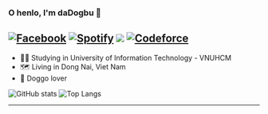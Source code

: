 ### O henlo, I'm daDogbu 👋
<a href="https://www.facebook.com/dAd0qbu" target="_blank"><img src="https://img.shields.io/badge/Facebook-%231877F2?&style=flat-square&logo=facebook&logoColor=white" alt="Facebook" title="Phan Nguyễn Huy Duy"></a>
<a href="https://open.spotify.com/user/4eqiwcxmeyi8v0ajjiw7pso1c" target="_blank"><img src="https://img.shields.io/badge/Spotify-%231ED760?&style=flat-square&logo=spotify&logoColor=white" alt="Spotify" title="Phan Nguyen Huy Duy"></a>
 <a href="mailto:pnhd.dyh@gmail.com"><img src="https://img.shields.io/badge/Gmail-pnhd.dyh%40gmail.com-red?style=flat-square&logo=gmail&logoColor=white"></a>
<a href="https://discord.com/users/432152527530754048" target="_blank"><img src="https://img.shields.io/badge/Discord-dAd0qbu%234684-007ACC?&style=flat-square&logo=discord&logoColor=white" alt="Codeforce" title="dAd0qbu"></a>
--

- 👨‍💼 Studying in University of Information Technology - VNUHCM
- 🗺 Living in Dong Nai, Viet Nam
- 🐶 Doggo lover

![GitHub stats](https://github-readme-stats.vercel.app/api?username=dAd0qbu&custom_title=My%20Github%20Stats&include_all_commits=true&count_private=true&show_icons=true&theme=vue-dark) ![Top Langs](https://github-readme-stats.vercel.app/api/top-langs/?username=dAd0qbu&count_private=true&langs_count=8&layout=compact&card_width=245&theme=vue-dark)

---

